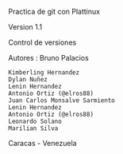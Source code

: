 Practica de git con Plattinux

Version 1.1

Control de versiones



Autores :  Bruno Palacios


	Kimberling Hernandez
	Dylan Nuñez
	Lenin Hernandez
	Antonio Ortiz (@elros88)
	Juan Carlos Monsalve Sarmiento
	Lenin Hernandez
	Antonio Ortiz (@elros88)
	Leonardo Solano
	Marilian Silva




Caracas - Venezuela
